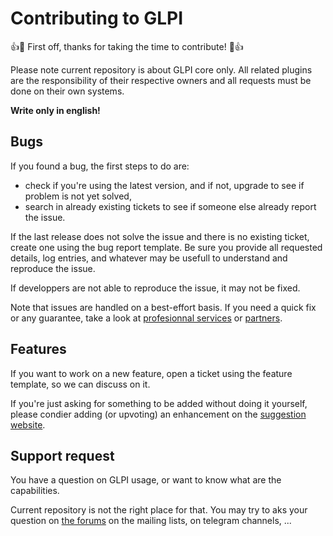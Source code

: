 # Contributing to GLPI

:+1::tada: First off, thanks for taking the time to contribute! :tada::+1:

Please note current repository is about GLPI core only. All related plugins are the responsibility of their respective owners and all requests must be done on their own systems.

**Write only in english!**

## Bugs

If you found a bug, the first steps to do are:
- check if you're using the latest version, and if not, upgrade to see if problem is not yet solved,
- search in already existing tickets to see if someone else already report the issue.

If the last release does not solve the issue and there is no existing ticket, create one using the bug report template. Be sure you provide all requested details, log entries, and whatever may be usefull to understand and reproduce the issue.

If developpers are not able to reproduce the issue, it may not be fixed.

Note that issues are handled on a best-effort basis. If you need a quick fix or any guarantee, take a look at [profesionnal services](http://services.glpi-network.com/) or [partners](https://glpi-project.org/partners/).

## Features

If you want to work on a new feature, open a ticket using the feature template, so we can discuss on it.

If you're just asking for something to be added without doing it yourself, please condier adding (or upvoting) an enhancement on the [suggestion website](https//suggest.glpi-project.org).

## Support request

You have a question on GLPI usage, or want to know what are the capabilities.

Current repository is not the right place for that. You may try to aks your question on [the forums](https://forum.glpi-project.org) on the mailing lists, on telegram channels, ...
